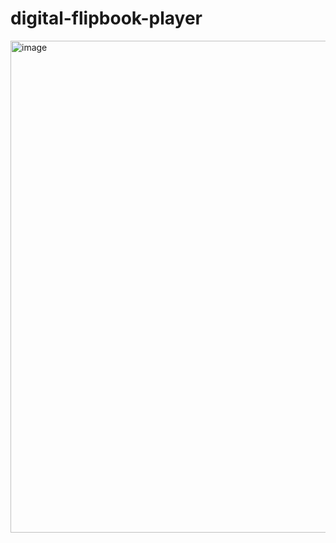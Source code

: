 # digital-flipbook-player
<img width="787" alt="image" src="https://user-images.githubusercontent.com/87482237/184014744-b3cff6f8-0ceb-4b16-89ae-6b691365ae6e.png">
